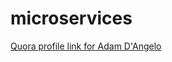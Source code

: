 # microservices
<a href="http://www.quora.com/Adam-DAngelo">Quora profile link for Adam D'Angelo</a>
